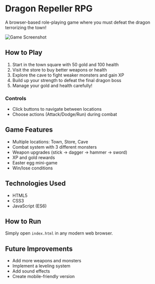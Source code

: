 # Dragon Repeller RPG

A browser-based role-playing game where you must defeat the dragon terrorizing the town!

![Game Screenshot](Screenshot.png)

## How to Play

1. Start in the town square with 50 gold and 100 health
2. Visit the store to buy better weapons or health
3. Explore the cave to fight weaker monsters and gain XP
4. Build up your strength to defeat the final dragon boss
5. Manage your gold and health carefully!

### Controls
- Click buttons to navigate between locations
- Choose actions (Attack/Dodge/Run) during combat

## Game Features

- Multiple locations: Town, Store, Cave
- Combat system with 3 different monsters
- Weapon upgrades (stick → dagger → hammer → sword)
- XP and gold rewards
- Easter egg mini-game
- Win/lose conditions

## Technologies Used

- HTML5
- CSS3
- JavaScript (ES6)

## How to Run

Simply open `index.html` in any modern web browser.

## Future Improvements

- Add more weapons and monsters
- Implement a leveling system
- Add sound effects
- Create mobile-friendly version
